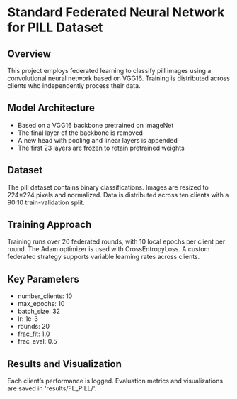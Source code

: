 # Standard Federated Neural Network for PILL Dataset

## Overview
This project employs federated learning to classify pill images using a convolutional neural network based on VGG16. Training is distributed across clients who independently process their data.

## Model Architecture
- Based on a VGG16 backbone pretrained on ImageNet
- The final layer of the backbone is removed
- A new head with pooling and linear layers is appended
- The first 23 layers are frozen to retain pretrained weights

## Dataset
The pill dataset contains binary classifications. Images are resized to 224×224 pixels and normalized. Data is distributed across ten clients with a 90:10 train-validation split.

## Training Approach
Training runs over 20 federated rounds, with 10 local epochs per client per round. The Adam optimizer is used with CrossEntropyLoss. A custom federated strategy supports variable learning rates across clients.

## Key Parameters
- number_clients: 10
- max_epochs: 10
- batch_size: 32
- lr: 1e-3
- rounds: 20
- frac_fit: 1.0
- frac_eval: 0.5

## Results and Visualization
Each client’s performance is logged. Evaluation metrics and visualizations are saved in 'results/FL_PILL/'.
